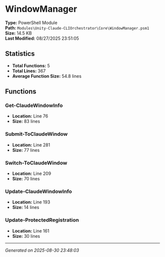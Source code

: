 # WindowManager

**Type:** PowerShell Module  
**Path:** `Modules\Unity-Claude-CLIOrchestrator\Core\WindowManager.psm1`  
**Size:** 14.5 KB  
**Last Modified:** 08/27/2025 23:51:05  

## Statistics

- **Total Functions:** 5
- **Total Lines:** 367
- **Average Function Size:** 54.8 lines

## Functions


### Get-ClaudeWindowInfo

- **Location:** Line 76
- **Size:** 83 lines

 
### Submit-ToClaudeWindow

- **Location:** Line 281
- **Size:** 77 lines

 
### Switch-ToClaudeWindow

- **Location:** Line 209
- **Size:** 70 lines

 
### Update-ClaudeWindowInfo

- **Location:** Line 193
- **Size:** 14 lines

 
### Update-ProtectedRegistration

- **Location:** Line 161
- **Size:** 30 lines



---
*Generated on 2025-08-30 23:48:03*
